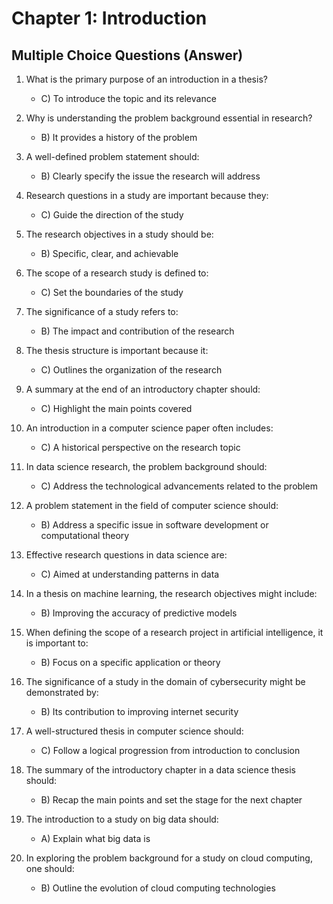 # Chapter 1: Introduction

## Multiple Choice Questions (Answer)

1. What is the primary purpose of an introduction in a thesis?
     - C) To introduce the topic and its relevance

2. Why is understanding the problem background essential in research?
     - B) It provides a history of the problem

3. A well-defined problem statement should:
     - B) Clearly specify the issue the research will address

4. Research questions in a study are important because they:
     - C) Guide the direction of the study

5. The research objectives in a study should be:
     - B) Specific, clear, and achievable

6. The scope of a research study is defined to:
     - C) Set the boundaries of the study

7. The significance of a study refers to:
     - B) The impact and contribution of the research

8. The thesis structure is important because it:
     - C) Outlines the organization of the research

9. A summary at the end of an introductory chapter should:
     - C) Highlight the main points covered

10. An introduction in a computer science paper often includes:
      - C) A historical perspective on the research topic

11. In data science research, the problem background should:
      - C) Address the technological advancements related to the problem

12. A problem statement in the field of computer science should:
      - B) Address a specific issue in software development or computational theory

13. Effective research questions in data science are:
      - C) Aimed at understanding patterns in data

14. In a thesis on machine learning, the research objectives might include:
      - B) Improving the accuracy of predictive models

15. When defining the scope of a research project in artificial intelligence, it is important to:
      - B) Focus on a specific application or theory

16. The significance of a study in the domain of cybersecurity might be demonstrated by:
      - B) Its contribution to improving internet security

17. A well-structured thesis in computer science should:
      - C) Follow a logical progression from introduction to conclusion

18. The summary of the introductory chapter in a data science thesis should:
      - B) Recap the main points and set the stage for the next chapter

19. The introduction to a study on big data should:
      - A) Explain what big data is

20. In exploring the problem background for a study on cloud computing, one should:
      - B) Outline the evolution of cloud computing technologies
    

